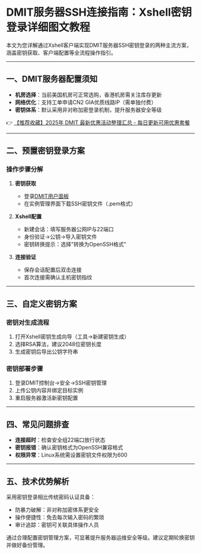 # DMIT服务器SSH连接指南：Xshell密钥登录详细图文教程

本文为您详解通过Xshell客户端实现DMIT服务器SSH密钥登录的两种主流方案，涵盖密钥获取、客户端配置等全流程操作指引。

---

## 一、DMIT服务器配置须知
- **机房选择**：当前美国机房可正常选购，香港机房需关注库存更新
- **网络优化**：支持工单申请CN2 GIA优质线路IP（需单独付费）
- **密钥体系**：默认采用非对称加密登录机制，提升服务器安全等级

👉 [【推荐收藏】2025年 DMIT 最新优惠活动整理汇总 - 每日更新可用优惠套餐](https://bit.ly/dmit_coupon)

---

## 二、预置密钥登录方案

### 操作步骤分解
1. **密钥获取**
   - 登录[DMIT用户面板](https://bit.ly/dmit_coupon)
   - 在实例管理界面下载SSH密钥文件（.pem格式）

2. **Xshell配置**
   - 新建会话：填写服务器公网IP与22端口
   - 身份验证→公钥→导入密钥文件
   - 密钥转换提示：选择"转换为OpenSSH格式"

3. **连接验证**
   - 保存会话配置后双击连接
   - 首次连接需确认主机密钥指纹

---

## 三、自定义密钥方案

### 密钥对生成流程
1. 打开Xshell密钥生成向导（工具→新建密钥生成）
2. 选择RSA算法，建议2048位密钥长度
3. 生成密钥后导出公钥字符串

### 密钥部署步骤
1. 登录DMIT控制台→安全→SSH密钥管理
2. 上传公钥内容并绑定目标实例
3. 重启服务器激活新密钥配置

---

## 四、常见问题排查
- **连接超时**：检查安全组22端口放行状态
- **密钥报错**：确认密钥格式为OpenSSH兼容格式
- **权限异常**：Linux系统需设置密钥文件权限为600

---

## 五、技术优势解析
采用密钥登录相比传统密码认证具备：
- 防暴力破解：非对称加密体系更安全
- 操作便捷性：免去每次输入密码的繁琐
- 审计追踪：密钥可关联具体操作人员

通过合理配置密钥管理方案，可显著提升服务器运维安全等级。建议定期轮换密钥并做好备份管理。